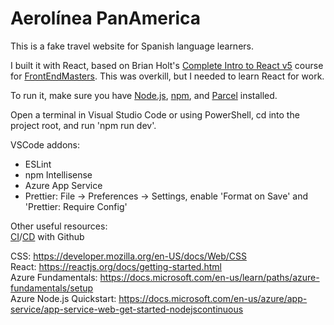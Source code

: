 # Aerolínea PanAmerica
This is a fake travel website for Spanish language learners.  

I built it with React, based on Brian Holt's [Complete Intro to React v5](https://github.com/btholt/complete-intro-to-react-v5) course for [FrontEndMasters](https://frontendmasters.com/courses/complete-react-v5/). This was overkill, but I needed to learn React for work.  

To run it, make sure you have [Node.js](https://nodejs.org/en/), [npm](https://www.npmjs.com/get-npm), and [Parcel](https://parceljs.org/) installed.  

Open a terminal in Visual Studio Code or using PowerShell, cd into the project root, and run 'npm run dev'.  

VSCode addons:  
* ESLint  
* npm Intellisense  
* Azure App Service  
* Prettier: File -> Preferences -> Settings, enable 'Format on Save' and 'Prettier: Require Config'  

Other useful resources:  
[CI](https://github.com/actions/starter-workflows/blob/master/ci/azure.yml)/[CD](https://docs.microsoft.com/en-us/azure/app-service/deploy-continuous-deployment) with Github    

CSS: https://developer.mozilla.org/en-US/docs/Web/CSS  
React: https://reactjs.org/docs/getting-started.html  
Azure Fundamentals: https://docs.microsoft.com/en-us/learn/paths/azure-fundamentals/setup   
Azure Node.js Quickstart: https://docs.microsoft.com/en-us/azure/app-service/app-service-web-get-started-nodejscontinuous  
